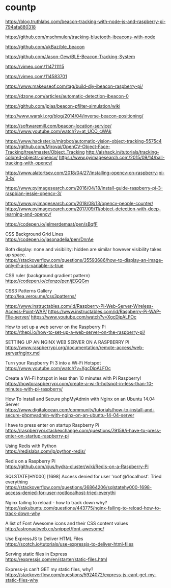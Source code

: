 # countp

https://blog.truthlabs.com/beacon-tracking-with-node-js-and-raspberry-pi-794afa880318

https://github.com/mschmulen/tracking-bluetooth-ibeacons-with-node

https://github.com/ukBaz/ble_beacon

https://github.com/Jason-Gew/BLE-Beacon-Tracking-System

https://vimeo.com/114711115

https://vimeo.com/114583701


https://www.makeuseof.com/tag/build-diy-ibeacon-raspberry-pi/

https://dzone.com/articles/automatic-detection-ibeacon-0


https://github.com/jpias/beacon-pfilter-simulation/wiki

http://www.warski.org/blog/2014/04/inverse-beacon-positioning/

https://softwaremill.com/beacon-location-service/
https://www.youtube.com/watch?v=at_UCO_cWAk



https://www.hackster.io/mjrobot/automatic-vision-object-tracking-5575c4
https://github.com/Mjrovai/OpenCV-Object-Face-Tracking/tree/master/Object_Tracking
http://aishack.in/tutorials/tracking-colored-objects-opencv/
https://www.pyimagesearch.com/2015/09/14/ball-tracking-with-opencv/



https://www.alatortsev.com/2018/04/27/installing-opencv-on-raspberry-pi-3-b/

https://www.pyimagesearch.com/2016/04/18/install-guide-raspberry-pi-3-raspbian-jessie-opencv-3/





https://www.pyimagesearch.com/2018/08/13/opencv-people-counter/
https://www.pyimagesearch.com/2017/09/11/object-detection-with-deep-learning-and-opencv/

https://codepen.io/jelmerdemaat/pen/sBqfF

CSS Background Grid Lines</br>
https://codepen.io/jasonadelia/pen/DnrAe

Both display: none and visibility: hidden are similar however visibility takes up space.</br>
https://stackoverflow.com/questions/35593686/how-to-display-an-image-only-if-a-js-variable-is-true

CSS ruler (background gradient pattern)</br>
https://codepen.io/cfenzo/pen/jEGQGm

CSS3 Patterns Gallery</br>
http://lea.verou.me/css3patterns/

https://www.instructables.com/id/Raspberry-Pi-Web-Server-Wireless-Access-Point-WAP/
https://www.instructables.com/id/Raspberry-Pi-WAP-FIle-server/
https://www.youtube.com/watch?v=XgcDipALFOc

How to set up a web server on the Raspberry Pi</br>
https://thepi.io/how-to-set-up-a-web-server-on-the-raspberry-pi/

SETTING UP AN NGINX WEB SERVER ON A RASPBERRY PI</br>
https://www.raspberrypi.org/documentation/remote-access/web-server/nginx.md

Turn your Raspberry Pi 3 into a Wi-Fi Hotspot</br>
https://www.youtube.com/watch?v=XgcDipALFOc

Create a Wi-Fi hotspot in less than 10 minutes with Pi Raspberry!</br>
https://howtoraspberrypi.com/create-a-wi-fi-hotspot-in-less-than-10-minutes-with-pi-raspberry/</br>

How To Install and Secure phpMyAdmin with Nginx on an Ubuntu 14.04 Server</br>
https://www.digitalocean.com/community/tutorials/how-to-install-and-secure-phpmyadmin-with-nginx-on-an-ubuntu-14-04-server</br>

I have to press enter on startup Raspberry Pi</br>
https://raspberrypi.stackexchange.com/questions/79159/i-have-to-press-enter-on-startup-raspberry-pi</br>

Using Redis with Python</br>
https://redislabs.com/lp/python-redis/</br>

Redis on a Raspberry Pi</br>
https://github.com/cjus/hydra-cluster/wiki/Redis-on-a-Raspberry-Pi</br>

SQLSTATE[HY000] [1698] Access denied for user 'root'@'localhost'. Tried everything</br>
https://stackoverflow.com/questions/36864206/sqlstatehy000-1698-access-denied-for-user-rootlocalhost-tried-everythi</br>

Nginx failing to reload - how to track down why?</br>
https://askubuntu.com/questions/443775/nginx-failing-to-reload-how-to-track-down-why</br>


A list of Font Awesome icons and their CSS content values</br>
http://astronautweb.co/snippet/font-awesome/

Use ExpressJS to Deliver HTML Files</br>
https://scotch.io/tutorials/use-expressjs-to-deliver-html-files

Serving static files in Express</br>
https://expressjs.com/en/starter/static-files.html

Express-js can't GET my static files, why?</br>
https://stackoverflow.com/questions/5924072/express-js-cant-get-my-static-files-why

